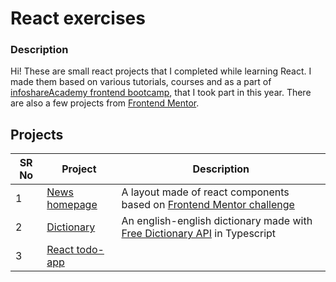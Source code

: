 # React exercises

### Description

Hi! These are small react projects that I completed while learning React. I made them based on various tutorials, courses and as a part of [infoshareAcademy frontend bootcamp](https://infoshareacademy.com/kurs/bootcamp-frontend/), that I took part in this year. There are also a few projects from [Frontend Mentor](https://www.frontendmentor.io/).

## Projects

| SR No | Project                                                                                                            | Description                                                                                    |
|-------|--------------------------------------------------------------------------------------------------------------------|------------------------------------------------------------------------------------------------|
| 1     | [News homepage](https://github.com/aleksandra-roguszewska/react-exercises/tree/main/w-layout)     | A layout made of react components based on     [Frontend Mentor challenge](https://www.frontendmentor.io/challenges/news-homepage-H6SWTa1MF)              |
| 2     | [Dictionary](https://github.com/aleksandra-roguszewska/react-exercises/tree/main/projekt%20slownik)                                           | An english-english dictionary made with [Free Dictionary API](https://dictionaryapi.dev/) in Typescript          |
| 3     | [React todo-app](https://github.com/aleksandra-roguszewska/react-exercises/tree/main/react-todo-app)                                                   |                    |
